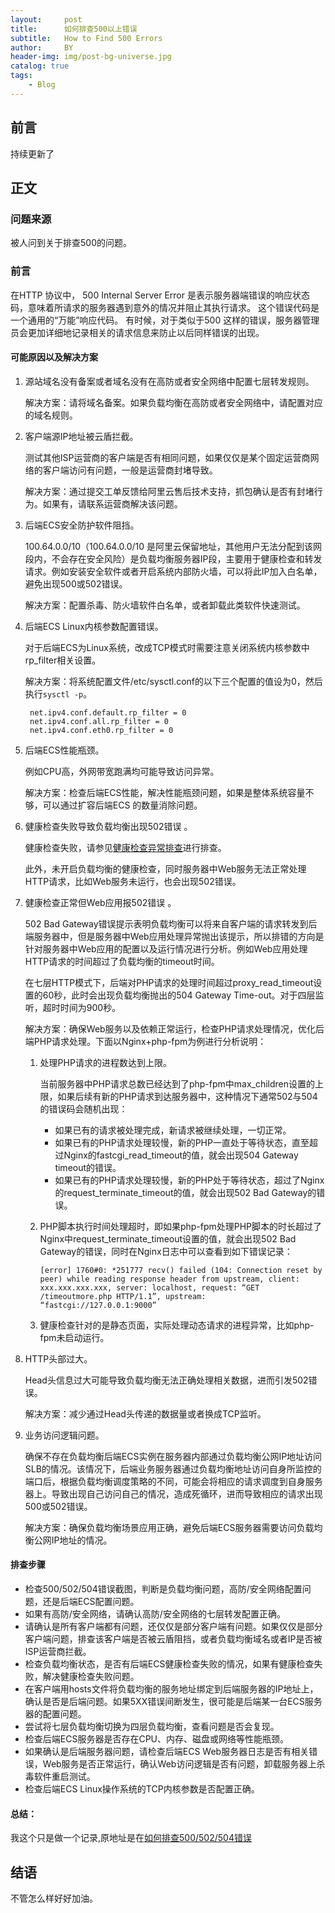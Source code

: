 ```yaml
---
layout:     post
title:      如何排查500以上错误
subtitle:   How to Find 500 Errors
author:     BY
header-img: img/post-bg-universe.jpg
catalog: true
tags:
    - Blog
---
```



## 前言

持续更新了

## 正文

### 问题来源

被人问到关于排查500的问题。  

### 前言

在HTTP 协议中， 500 Internal Server Error 是表示服务器端错误的响应状态码，意味着所请求的服务器遇到意外的情况并阻止其执行请求。 这个错误代码是一个通用的“万能”响应代码。 有时候，对于类似于500 这样的错误，服务器管理员会更加详细地记录相关的请求信息来防止以后同样错误的出现。  

#### 可能原因以及解决方案

1.  源站域名没有备案或者域名没有在高防或者安全网络中配置七层转发规则。

    解决方案：请将域名备案。如果负载均衡在高防或者安全网络中，请配置对应的域名规则。

2.  客户端源IP地址被云盾拦截。

    测试其他ISP运营商的客户端是否有相同问题，如果仅仅是某个固定运营商网络的客户端访问有问题，一般是运营商封堵导致。

    解决方案：通过提交工单反馈给阿里云售后技术支持，抓包确认是否有封堵行为。如果有，请联系运营商解决该问题。

3.  后端ECS安全防护软件阻挡。

    100.64.0.0/10（100.64.0.0/10 是阿里云保留地址，其他用户无法分配到该网段内，不会存在安全风险）是负载均衡服务器IP段，主要用于健康检查和转发请求。例如安装安全软件或者开启系统内部防火墙，可以将此IP加入白名单，避免出现500或502错误。

    解决方案：配置杀毒、防火墙软件白名单，或者卸载此类软件快速测试。

4.  后端ECS Linux内核参数配置错误。

    对于后端ECS为Linux系统，改成TCP模式时需要注意关闭系统内核参数中rp\_filter相关设置。

    解决方案：将系统配置文件/etc/sysctl.conf的以下三个配置的值设为0，然后执行`sysctl -p`。

    ``` {#codeblock_qiz_sc3_j75}
     net.ipv4.conf.default.rp_filter = 0
     net.ipv4.conf.all.rp_filter = 0
     net.ipv4.conf.eth0.rp_filter = 0
    ```

5.  后端ECS性能瓶颈。

    例如CPU高，外网带宽跑满均可能导致访问异常。

    解决方案：检查后端ECS性能，解决性能瓶颈问题，如果是整体系统容量不够，可以通过扩容后端ECS 的数量消除问题。

6.  健康检查失败导致负载均衡出现502错误 。

    健康检查失败，请参见[健康检查异常排查](intl.zh-CN/常见问题/如何排查ECS实例异常.md#)进行排查。

    此外，未开启负载均衡的健康检查，同时服务器中Web服务无法正常处理HTTP请求，比如Web服务未运行，也会出现502错误。

7.  健康检查正常但Web应用报502错误 。

    502 Bad Gateway错误提示表明负载均衡可以将来自客户端的请求转发到后端服务器中，但是服务器中Web应用处理异常抛出该提示，所以排错的方向是针对服务器中Web应用的配置以及运行情况进行分析。例如Web应用处理HTTP请求的时间超过了负载均衡的timeout时间。

    在七层HTTP模式下，后端对PHP请求的处理时间超过proxy\_read\_timeout设置的60秒，此时会出现负载均衡抛出的504 Gateway Time-out。对于四层监听，超时时间为900秒。

    解决方案：确保Web服务以及依赖正常运行，检查PHP请求处理情况，优化后端PHP请求处理。下面以Nginx+php-fpm为例进行分析说明：

    1.  处理PHP请求的进程数达到上限。

        当前服务器中PHP请求总数已经达到了php-fpm中max\_children设置的上限，如果后续有新的PHP请求到达服务器中，这种情况下通常502与504的错误码会随机出现：

        -   如果已有的请求被处理完成，新请求被继续处理，一切正常。
        -   如果已有的PHP请求处理较慢，新的PHP一直处于等待状态，直至超过Nginx的fastcgi\_read\_timeout的值，就会出现504 Gateway timeout的错误。
        -   如果已有的PHP请求处理较慢，新的PHP处于等待状态，超过了Nginx的request\_terminate\_timeout的值，就会出现502 Bad Gateway的错误。
    2.  PHP脚本执行时间处理超时，即如果php-fpm处理PHP脚本的时长超过了Nginx中request\_terminate\_timeout设置的值，就会出现502 Bad Gateway的错误，同时在Nginx日志中可以查看到如下错误记录：

        ``` {#codeblock_65w_j2p_xjn}
        [error] 1760#0: *251777 recv() failed (104: Connection reset by peer) while reading response header from upstream, client: xxx.xxx.xxx.xxx, server: localhost, request: “GET /timeoutmore.php HTTP/1.1”, upstream: “fastcgi://127.0.0.1:9000”
        ```

    3.  健康检查针对的是静态页面，实际处理动态请求的进程异常，比如php-fpm未启动运行。
8.  HTTP头部过大。

    Head头信息过大可能导致负载均衡无法正确处理相关数据，进而引发502错误。

    解决方案：减少通过Head头传递的数据量或者换成TCP监听。

9.  业务访问逻辑问题。

    确保不存在负载均衡后端ECS实例在服务器内部通过负载均衡公网IP地址访问SLB的情况。该情况下，后端业务服务器通过负载均衡地址访问自身所监控的端口后，根据负载均衡调度策略的不同，可能会将相应的请求调度到自身服务器上。导致出现自己访问自己的情况，造成死循环，进而导致相应的请求出现500或502错误。

    解决方案：确保负载均衡场景应用正确，避免后端ECS服务器需要访问负载均衡公网IP地址的情况。


#### 排查步骤 

-   检查500/502/504错误截图，判断是负载均衡问题，高防/安全网络配置问题，还是后端ECS配置问题。
-   如果有高防/安全网络，请确认高防/安全网络的七层转发配置正确。
-   请确认是所有客户端都有问题，还仅仅是部分客户端有问题。如果仅仅是部分客户端问题，排查该客户端是否被云盾阻挡，或者负载均衡域名或者IP是否被ISP运营商拦截。
-   检查负载均衡状态，是否有后端ECS健康检查失败的情况，如果有健康检查失败，解决健康检查失败问题。
-   在客户端用hosts文件将负载均衡的服务地址绑定到后端服务器的IP地址上，确认是否是后端问题。如果5XX错误间断发生，很可能是后端某一台ECS服务器的配置问题。
-   尝试将七层负载均衡切换为四层负载均衡，查看问题是否会复现。
-   检查后端ECS服务器是否存在CPU、内存、磁盘或网络等性能瓶颈。
-   如果确认是后端服务器问题，请检查后端ECS Web服务器日志是否有相关错误，Web服务是否正常运行，确认Web访问逻辑是否有问题，卸载服务器上杀毒软件重启测试。
-   检查后端ECS Linux操作系统的TCP内核参数是否配置正确。

#### 总结：
我这个只是做一个记录,原地址是在[如何排查500/502/504错误](https://www.alibabacloud.com/help/zh/doc-detail/55207.htm)  

## 结语
不管怎么样好好加油。  

